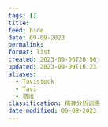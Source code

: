 ```yaml
---
tags: []
title: 
feed: hide
date: 09-09-2023
permalink: 
format: list
created: 2023-09-06T20:56
updated: 2023-09-09T16:23
aliases:
  - Tavistock
  - Tavi
  - 塔维
classification: 精神分析训练
date modified: 09-09-2023
---
```

